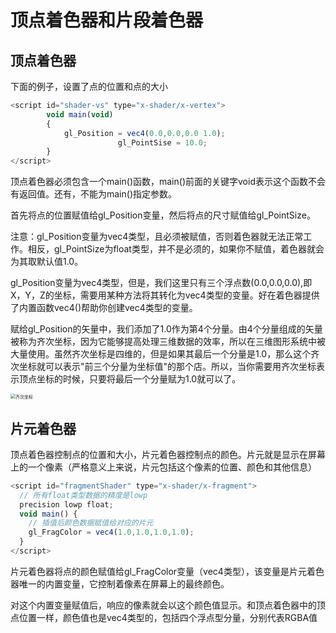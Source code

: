 # 顶点着色器和片段着色器

## 顶点着色器

下面的例子，设置了点的位置和点的大小

```js
<script id="shader-vs" type="x-shader/x-vertex">
        void main(void)
        {
            gl_Position = vec4(0.0,0.0,0.0 1.0);
						gl_PointSise = 10.0;
        }
</script>
```

顶点着色器必须包含一个main()函数，main()前面的关键字void表示这个函数不会有返回值。还有，不能为main()指定参数。

首先将点的位置赋值给gl_Position变量，然后将点的尺寸赋值给gl_PointSize。

注意：gl_Position变量为vec4类型，且必须被赋值，否则着色器就无法正常工作。相反，gl_PointSize为float类型，并不是必须的，如果你不赋值，着色器就会为其取默认值1.0。

gl_Position变量为vec4类型，但是，我们这里只有三个浮点数(0.0,0.0,0.0),即X，Y，Z的坐标，需要用某种方法将其转化为vec4类型的变量。好在着色器提供了内置函数vec4()帮助你创建vec4类型的变量。

赋给gl_Position的矢量中，我们添加了1.0作为第4个分量。由4个分量组成的矢量被称为齐次坐标，因为它能够提高处理三维数据的效率，所以在三维图形系统中被大量使用。虽然齐次坐标是四维的，但是如果其最后一个分量是1.0，那么这个齐次坐标就可以表示"前三个分量为坐标值"的那个店。所以，当你需要用齐次坐标表示顶点坐标的时候，只要将最后一个分量赋为1.0就可以了。

<img src="/Users/a/Desktop/blog/webgl/img/齐次坐标.png" alt="齐次坐标" style="zoom:50%;" />

## 片元着色器

顶点着色器控制点的位置和大小，片元着色器控制点的颜色。片元就是显示在屏幕上的一个像素（严格意义上来说，片元包括这个像素的位置、颜色和其他信息）

```js
<script id="fragmentShader" type="x-shader/x-fragment">
  // 所有float类型数据的精度是lowp
  precision lowp float;
  void main() {
    // 插值后颜色数据赋值给对应的片元
    gl_FragColor = vec4(1.0,1.0,1.0,1.0);
  }
</script>
```

片元着色器将点的颜色赋值给gl_FragColor变量（vec4类型），该变量是片元着色器唯一的内置变量，它控制着像素在屏幕上的最终颜色。

对这个内置变量赋值后，响应的像素就会以这个颜色值显示。和顶点着色器中的顶点位置一样，颜色值也是vec4类型的，包括四个浮点型分量，分别代表RGBA值